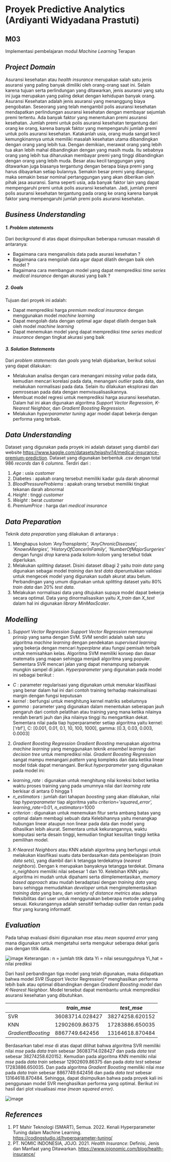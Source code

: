 # Proyek Predictive Analytics (Ardiyanti Widyadana Prastuti)
## M03

Implementasi pembelajaran modul *Machine Learning* Terapan

## *Project Domain*

Asuransi kesehatan atau *health insurance* merupakan salah satu jenis asuransi yang paling banyak dimiliki oleh orang-orang saat ini. Selain karena tujuan serta perlindungan yang ditawarkan, jenis asuransi yang satu ini juga merupakan yang paling dekat dengan kehidupan banyak orang.
Asuransi Kesehatan adalah jenis asuransi yang menanggung biaya pengobatan. Seseorang yang telah mengambil polis asuransi kesehatan mendapatkan perlindungan asuransi kesehatan dengan membayar sejumlah premi tertentu. Ada banyak faktor yang menentukan premi asuransi kesehatan. 
Jumlah premi untuk polis asuransi kesehatan tergantung dari orang ke orang, karena banyak faktor yang mempengaruhi jumlah premi untuk polis asuransi kesehatan. Katakanlah usia, orang muda sangat kecil kemungkinannya untuk memiliki masalah kesehatan utama dibandingkan dengan orang yang lebih tua. Dengan demikian, merawat orang yang lebih tua akan lebih mahal dibandingkan dengan yang masih muda. Itu sebabnya orang yang lebih tua diharuskan membayar premi yang tinggi dibandingkan dengan orang yang lebih muda.
Besar atau kecil tanggungan yang ditawarkan juga biasanya tergantung dengan berapa biaya premi yang harus dibayarkan setiap bulannya. Semakin besar premi yang diangsur, maka semakin besar nominal pertanggungan yang akan diberikan oleh pihak jasa asuransi.
Sama seperti usia, ada banyak faktor lain yang dapat mempengaruhi premi untuk polis asuransi kesehatan. Jadi, jumlah premi polis asuransi kesehatan tergantung pada orang ke orang karena banyak faktor yang mempengaruhi jumlah premi polis asuransi kesehatan.


## *Business Understanding*

#### *1. Problem statements*
Dari *background* di atas dapat disimpulkan beberapa rumusan masalah di antaranya:
- Bagaimana cara menganalisis data pada asurasi kesehatan ?
- Bagaimana cara mengolah data agar dapat dilatih dengan baik oleh model ?
- Bagaimana cara membangun model yang dapat memprediksi *time series medical insurance* dengan akurasi yang baik ?
##### *2. Goals*
Tujuan dari proyek ini adalah:
- Dapat memprediksi harga *premium medical insurance* dengan menggunakan model *machine learning*
- Dapat mengolah data dengan optimal agar dapat dilatih dengan baik oleh model *machine learning*
- Dapat menemukan model yang dapat memprediksi *time series medical insurance* dengan tingkat akurasi yang baik
#### *3. Solution Statements*
Dari *problem statements* dan *goals* yang telah dijabarkan, berikut solusi yang dapat dilakukan:
- Melakukan analisa dengan cara menangani *missing value* pada data, kemudian mencari korelasi pada data, menangani *outlier* pada data, dan melakukan normalisasi pada data. Selain itu dilakukan eksplorasi dan pemrosesan pada data dengan memvisualisasikannya.
- Membuat model regresi untuk memprediksi harga asuransi kesehatan. Dalam hal ini akan digunakan algoritma *Support Vector Regression, K-Nearest Neighbor,* dan *Gradient Boosting Regression*.
- Melakukan *hyperparameter tuning* agar model dapat bekerja dengan performa yang terbaik.

## *Data Understanding*
Dataset yang digunakan pada proyek ini adalah dataset yang diambil dari website https://www.kaggle.com/datasets/tejashvi14/medical-insurance-premium-prediction. Dataset yang digunakan berbentuk .csv dengan total 986 *records* dan 6 *columns*. Terdiri dari :
1. *Age* : usia *customer*
2. Diabetes : apakah orang tersebut memiliki kadar gula darah abnormal
3. *BloodPressureProblems* : apakah orang tersebut memiliki tingkat tekanan darah abnormal
4. *Height* : tinggi *customer*
5. *Weight* : berat *customer*
6. *PremiumPrice* : harga dari *medical insurance*

## *Data Preparation*
Teknik *data preparation* yang dilakukan di antaranya :
1. Menghapus kolom *'AnyTransplants', 'AnyChronicDiseases', 'KnownAllergies', 'HistoryOfCancerInFamily', 'NumberOfMajorSurgeries'* dengan fungsi *drop* karena pada kolom-kolom yang tersebut tidak diperlukan.
2. Melakukan *splitting* dataset. Disini dataset dibagi 2 yaitu *train data* yang digunakan sebagai model *training* dan *test data* diperuntukkan validasi untuk mengecek model yang digunakan sudah akurat atau belum. Perbandingan yang umum digunakan untuk *splitting* dataset yaitu 80% *train data* dan 20% *test data*.
3. Melakukan normalisasi data yang ditujukan supaya model dapat bekerja secara optimal. Data yang dinormalisasikan yaitu *X_train* dan *X_text* dalam hal ini digunakan *library MinMaxScaler*.

## *Modelling*
1. *Support Vector Regression Support Vector Regression* mempunyai prinsip yang sama dengan SVM. SVM sendiri adalah salah satu algoritma *machine learning* dengan pendekatan *supervised learning* yang bekerja dengan mencari *hyperplane* atau fungsi pemisah terbaik untuk memisahkan kelas. Algoritma SVM memiliki konsep dan dasar matematis yang mapan sehingga menjadi algoritma yang populer. Sementara SVR mencari jalan yang dapat menampung sebanyak mungkin sampel di jalan. *Hyperparameter* yang digunakan pada model ini sebagai berikut :
- *C* : parameter regularisasi yang digunakan untuk menukar klasifikasi yang benar dalam hal ini dari contoh training terhadap maksimalisasi margin dengan fungsi keputusan
- *kernel* : berfungsi untuk menghitung kernel matriks sebelumnya
- *gamma* : parameter yang digunakan dalam menentukan seberapan jauh pengaruh dari contoh pelatihan atau training yang mana ketika nilainya rendah berarti jauh dan jika nilainya tinggi itu mengartikan dekat. Sementara nilai pada tiap hyperparameter setiap algoritma yaitu
kernel: ['rbf'],
C: [0.001, 0.01, 0.1, 10, 100, 1000],
gamma: [0.3, 0.03, 0.003, 0.0003]

2. *Gradient Boosting Regression Gradient Boosting* merupakan algoritma *machine learning* yang menggunakan teknik *ensembel learning* dari *decision tree* untuk memprediksi nilai. *Gradient Boosting Regression* sangat mampu menangani *pattern* yang kompleks dan data ketika linear model tidak dapat menangani. Berikut *hyperparameter* yang digunakan pada model ini:
- *learning_rate* : digunakan untuk menghitung nilai koreksi bobot ketika waktu proses training yang pada umumnya nilai dari *learning rate* berkisar di antara 0 hingga 1
- *n_estimators* : jumlah dari tahapan *boosting* yang akan dilakukan, nilai tiap *hyperparameter* tiap algoritma yaitu *criterion='squared_error', learning_rate*=0.01, *n_estimators*=1000 
- *criterion* : digunakan untuk menemukan fitur serta ambang batas yang optimal dalam membagi sebuah data
Kelebihannya yaitu menangkap hubungan linear ataupun non linear pada data dan model yang dihasilkan lebih akurat. Sementara untuk kekurangannya, waktu komputasi serta desain tinggi, kemudian tingkat kesulitan tinggi ketika pemilihan model.

3. *K-Nearest Neighbors* atau KNN adalah algoritma yang berfungsi untuk melakukan klasifikasi suatu data berdasarkan data pembelajaran (*train data sets*), yang diambil dari k tetangga terdekatnya (*nearest neighbors*). Dengan k merupakan banyaknya tetangga terdekat. Dimana *n_neighbors* memiliki nilai sebesar 1 dan 10.
Kelebihan KNN yaitu algoritma ini mudah untuk dipahami serta diimplementasikan, *memory based approach* atau mudah beradaptasi dengan *training data* yang baru sehingga memudahkan *developer* untuk mengimplementasikan *training data* yang baru, dan *variety of distance metrics* atau adanya fleksibilitas dari user untuk menggunakan beberapa metode yang paling sesuai. Kekurangannya adalah sensitif terhadap outlier dan rentan pada fitur yang kurang informatif.


## *Evaluation*
Pada tahap evaluasi disini digunakan *mse* atau *mean squared error* yang mana digunakan untuk mengetahui serta mengukur seberapa dekat garis pas dengan titik data.

![image](https://user-images.githubusercontent.com/112928081/191669295-5ceb01ae-8f91-468d-9dd7-9e934119e548.png)
Keterangan :
n = jumlah titik data
Yi = nilai sesungguhnya
Yi_hat = nilai prediksi

Dari hasil perbandingan tiga model yang telah digunakan, maka didapatkan bahwa model *SVR* (Support Vector Regression)* menghasilkan performa lebih baik atau optimal dibandingkan dengan *Gradient Boosting model* dan *K-Nearest Neighbor*. Model tersebut dapat membantu untuk memprediksi asuransi kesehatan yang dibutuhkan.

|                  | *train_mse* | *test_mse* |
|------------------|-----------|----------|
| SVR              | 36083714.028427  | 38274258.620152 |
| KNN              | 12902609.86375   | 17283886.650035 |
| *GradientBoosting* | 8867749.642456   | 13164618.870484 |

Berdasarkan tabel *mse* di atas dapat dilihat bahwa algoritma SVR memiliki nilai *mse* pada *data train* sebesar 36083714.028427 dan pada *data test* sebesar 38274258.620152. Kemudian pada algoritma KNN memiliki nilai *mse* pada *data train* sebesar 12902609.86375 dan pada *data test* sebesar 17283886.650035. Dan pada algoritma *Gradient Boosting* memiliki nilai *mse* pada *data train* sebesar 8867749.642456 dan pada *data test* sebesar 13164618.870484. Sehingga, dapat disimpulkan bahwa pada proyek kali ini penggunaan model SVR menghasilkan performa yang optimal. 
Berikut ini hasil dari plot visualisasi *mse* *(mean squared error)*.

![image](https://user-images.githubusercontent.com/112928081/191668908-75dc9462-1f5c-44e2-8221-bb08c2616bb3.png)


## *References*
1. PT Mahir Teknologi (SMART), Semua. 2022. Kenali Hyperparameter Tuning dalam Machine Learning. https://codingstudio.id/hyperparameter-tuning/
2. PT. NOMIC INDONESIA, JOJO. 2021. *Health Insurance*: Definisi, Jenis dan Manfaat yang Ditawarkan. https://www.jojonomic.com/blog/health-insurance/
